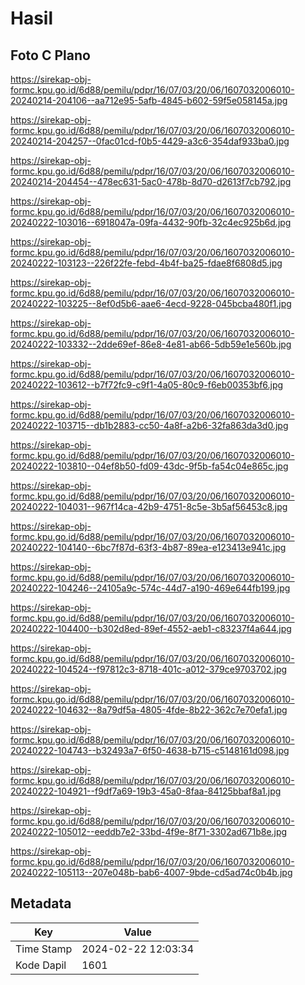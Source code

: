 # Hasil

## Foto C Plano

https://sirekap-obj-formc.kpu.go.id/6d88/pemilu/pdpr/16/07/03/20/06/1607032006010-20240214-204106--aa712e95-5afb-4845-b602-59f5e058145a.jpg

https://sirekap-obj-formc.kpu.go.id/6d88/pemilu/pdpr/16/07/03/20/06/1607032006010-20240214-204257--0fac01cd-f0b5-4429-a3c6-354daf933ba0.jpg

https://sirekap-obj-formc.kpu.go.id/6d88/pemilu/pdpr/16/07/03/20/06/1607032006010-20240214-204454--478ec631-5ac0-478b-8d70-d2613f7cb792.jpg

https://sirekap-obj-formc.kpu.go.id/6d88/pemilu/pdpr/16/07/03/20/06/1607032006010-20240222-103016--6918047a-09fa-4432-90fb-32c4ec925b6d.jpg

https://sirekap-obj-formc.kpu.go.id/6d88/pemilu/pdpr/16/07/03/20/06/1607032006010-20240222-103123--226f22fe-febd-4b4f-ba25-fdae8f6808d5.jpg

https://sirekap-obj-formc.kpu.go.id/6d88/pemilu/pdpr/16/07/03/20/06/1607032006010-20240222-103225--8ef0d5b6-aae6-4ecd-9228-045bcba480f1.jpg

https://sirekap-obj-formc.kpu.go.id/6d88/pemilu/pdpr/16/07/03/20/06/1607032006010-20240222-103332--2dde69ef-86e8-4e81-ab66-5db59e1e560b.jpg

https://sirekap-obj-formc.kpu.go.id/6d88/pemilu/pdpr/16/07/03/20/06/1607032006010-20240222-103612--b7f72fc9-c9f1-4a05-80c9-f6eb00353bf6.jpg

https://sirekap-obj-formc.kpu.go.id/6d88/pemilu/pdpr/16/07/03/20/06/1607032006010-20240222-103715--db1b2883-cc50-4a8f-a2b6-32fa863da3d0.jpg

https://sirekap-obj-formc.kpu.go.id/6d88/pemilu/pdpr/16/07/03/20/06/1607032006010-20240222-103810--04ef8b50-fd09-43dc-9f5b-fa54c04e865c.jpg

https://sirekap-obj-formc.kpu.go.id/6d88/pemilu/pdpr/16/07/03/20/06/1607032006010-20240222-104031--967f14ca-42b9-4751-8c5e-3b5af56453c8.jpg

https://sirekap-obj-formc.kpu.go.id/6d88/pemilu/pdpr/16/07/03/20/06/1607032006010-20240222-104140--6bc7f87d-63f3-4b87-89ea-e123413e941c.jpg

https://sirekap-obj-formc.kpu.go.id/6d88/pemilu/pdpr/16/07/03/20/06/1607032006010-20240222-104246--24105a9c-574c-44d7-a190-469e644fb199.jpg

https://sirekap-obj-formc.kpu.go.id/6d88/pemilu/pdpr/16/07/03/20/06/1607032006010-20240222-104400--b302d8ed-89ef-4552-aeb1-c83237f4a644.jpg

https://sirekap-obj-formc.kpu.go.id/6d88/pemilu/pdpr/16/07/03/20/06/1607032006010-20240222-104524--f97812c3-8718-401c-a012-379ce9703702.jpg

https://sirekap-obj-formc.kpu.go.id/6d88/pemilu/pdpr/16/07/03/20/06/1607032006010-20240222-104632--8a79df5a-4805-4fde-8b22-362c7e70efa1.jpg

https://sirekap-obj-formc.kpu.go.id/6d88/pemilu/pdpr/16/07/03/20/06/1607032006010-20240222-104743--b32493a7-6f50-4638-b715-c5148161d098.jpg

https://sirekap-obj-formc.kpu.go.id/6d88/pemilu/pdpr/16/07/03/20/06/1607032006010-20240222-104921--f9df7a69-19b3-45a0-8faa-84125bbaf8a1.jpg

https://sirekap-obj-formc.kpu.go.id/6d88/pemilu/pdpr/16/07/03/20/06/1607032006010-20240222-105012--eeddb7e2-33bd-4f9e-8f71-3302ad671b8e.jpg

https://sirekap-obj-formc.kpu.go.id/6d88/pemilu/pdpr/16/07/03/20/06/1607032006010-20240222-105113--207e048b-bab6-4007-9bde-cd5ad74c0b4b.jpg


## Metadata

| Key        | Value               |
| ---------- | ------------------- |
| Time Stamp | 2024-02-22 12:03:34 |
| Kode Dapil | 1601                |



